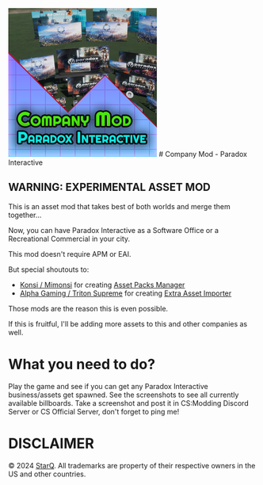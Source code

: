 <img src="https://raw.githubusercontent.com/qstar-inc/cities2-companies/master/ParadoxInteractive/Properties/Thumbnail.png" width="300"/>
# Company Mod - Paradox Interactive

## WARNING: EXPERIMENTAL ASSET MOD

This is an asset mod that takes best of both worlds and merge them together...

Now, you can have Paradox Interactive as a Software Office or a Recreational Commercial in your city.

This mod doesn't require APM or EAI.

But special shoutouts to:

- [Konsi / Mimonsi](https://mods.paradoxplaza.com/authors/Mimonsi) for creating [Asset Packs Manager](https://mods.paradoxplaza.com/mods/78903/Windows)
- [Alpha Gaming / Triton Supreme](https://mods.paradoxplaza.com/authors/Triton%20Supreme) for creating [Extra Asset Importer](https://mods.paradoxplaza.com/mods/80529/Windows)

Those mods are the reason this is even possible.

If this is fruitful, I'll be adding more assets to this and other companies as well.

# What you need to do?

Play the game and see if you can get any Paradox Interactive business/assets get spawned. See the screenshots to see all currently available billboards.
Take a screenshot and post it in CS:Modding Discord Server or CS Official Server, don't forget to ping me!

# DISCLAIMER

© 2024 [StarQ](https://github.com/qstar-inc/). All trademarks are property of their respective owners in the US and other countries.
